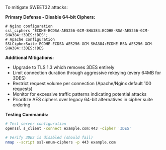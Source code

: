 To mitigate SWEET32 attacks:

**Primary Defense - Disable 64-bit Ciphers:**

```nginx
# Nginx configuration
ssl_ciphers 'ECDHE-ECDSA-AES256-GCM-SHA384:ECDHE-RSA-AES256-GCM-SHA384:!3DES:!DES';
# Apache configuration  
SSLCipherSuite ECDHE-ECDSA-AES256-GCM-SHA384:ECDHE-RSA-AES256-GCM-SHA384:!3DES:!DES
```

**Additional Mitigations:**

* Upgrade to TLS 1.3 which removes 3DES entirely
* Limit connection duration through aggressive rekeying (every 64MB for 3DES)
* Restrict request volume per connection (Apache/Nginx default 100 requests)
* Monitor for excessive traffic patterns indicating potential attacks
* Prioritize AES ciphers over legacy 64-bit alternatives in cipher suite ordering

**Testing Commands:**

```bash
# Test server configuration
openssl s_client -connect example.com:443 -cipher '3DES'

# Verify 3DES is disabled (should fail)
nmap --script ssl-enum-ciphers -p 443 example.com
```